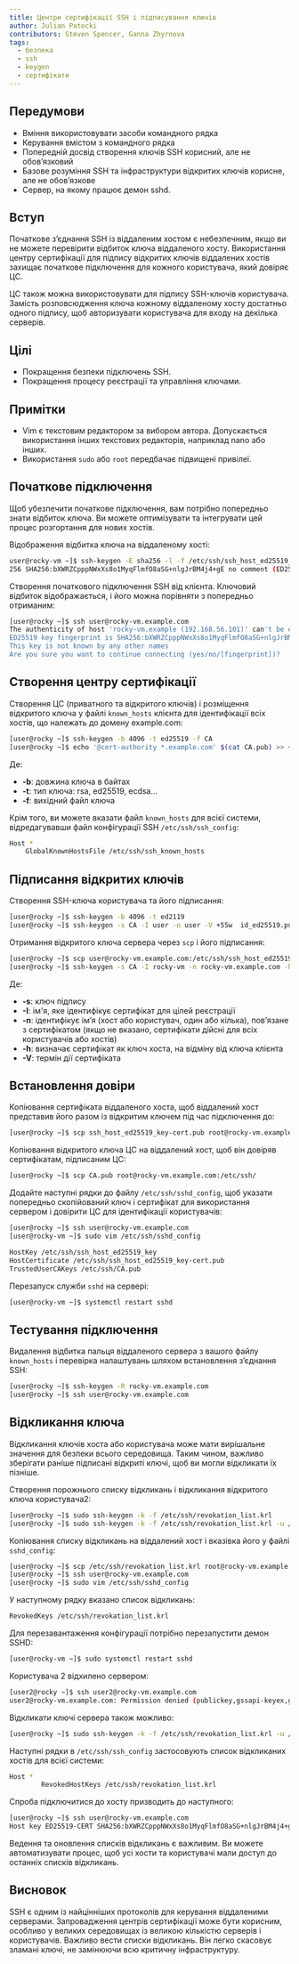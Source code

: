 ```yaml
---
title: Центри сертифікації SSH і підписування ключів
author: Julian Patocki
contributors: Steven Spencer, Ganna Zhyrnova
tags:
  - безпека
  - ssh
  - keygen
  - сертифікати
---
```


## Передумови

 - Вміння використовувати засоби командного рядка
 - Керування вмістом з командного рядка
 - Попередній досвід створення ключів SSH корисний, але не обов’язковий
 - Базове розуміння SSH та інфраструктури відкритих ключів корисне, але не обов’язкове
 - Сервер, на якому працює демон sshd.

## Вступ

Початкове з’єднання SSH із віддаленим хостом є небезпечним, якщо ви не можете перевірити відбиток ключа віддаленого хосту. Використання центру сертифікації для підпису відкритих ключів віддалених хостів захищає початкове підключення для кожного користувача, який довіряє ЦС.

ЦС також можна використовувати для підпису SSH-ключів користувача. Замість розповсюдження ключа кожному віддаленому хосту достатньо одного підпису, щоб авторизувати користувача для входу на декілька серверів.

## Цілі

 - Покращення безпеки підключень SSH.
 - Покращення процесу реєстрації та управління ключами.

## Примітки

 - Vim є текстовим редактором за вибором автора. Допускається використання інших текстових редакторів, наприклад nano або інших.
 - Використання `sudo` або `root` передбачає підвищені привілеї.

## Початкове підключення

Щоб убезпечити початкове підключення, вам потрібно попередньо знати відбиток ключа. Ви можете оптимізувати та інтегрувати цей процес розгортання для нових хостів.

Відображення відбитка ключа на віддаленому хості:

```bash
user@rocky-vm ~]$ ssh-keygen -E sha256 -l -f /etc/ssh/ssh_host_ed25519_key.pub 
256 SHA256:bXWRZCpppNWxXs8o1MyqFlmfO8aSG+nlgJrBM4j4+gE no comment (ED25519)
```

Створення початкового підключення SSH від клієнта. Ключовий відбиток відображається, і його можна порівняти з попередньо отриманим:

```bash
[user@rocky ~]$ ssh user@rocky-vm.example.com
The authenticity of host 'rocky-vm.example (192.168.56.101)' can't be established.
ED25519 key fingerprint is SHA256:bXWRZCpppNWxXs8o1MyqFlmfO8aSG+nlgJrBM4j4+gE.
This key is not known by any other names
Are you sure you want to continue connecting (yes/no/[fingerprint])?
```

## Створення центру сертифікації

Створення ЦС (приватного та відкритого ключів) і розміщення відкритого ключа у файлі `known_hosts` клієнта для ідентифікації всіх хостів, що належать до домену example.com:

```bash
[user@rocky ~]$ ssh-keygen -b 4096 -t ed25519 -f CA
[user@rocky ~]$ echo '@cert-authority *.example.com' $(cat CA.pub) >> ~/.ssh/known_hosts
```

Де:

 - **-b**: довжина ключа в байтах
 - **-t**: тип ключа: rsa, ed25519, ecdsa...
 - **-f**: вихідний файл ключа

Крім того, ви можете вказати файл `known_hosts` для всієї системи, відредагувавши файл конфігурації SSH `/etc/ssh/ssh_config`:

```bash
Host *
    GlobalKnownHostsFile /etc/ssh/ssh_known_hosts
```

## Підписання відкритих ключів

Створення SSH-ключа користувача та його підписання:

```bash
[user@rocky ~]$ ssh-keygen -b 4096 -t ed2119
[user@rocky ~]$ ssh-keygen -s CA -I user -n user -V +55w  id_ed25519.pub
```

Отримання відкритого ключа сервера через `scp` і його підписання:

```bash
[user@rocky ~]$ scp user@rocky-vm.example.com:/etc/ssh/ssh_host_ed25519_key.pub .
[user@rocky ~]$ ssh-keygen -s CA -I rocky-vm -n rocky-vm.example.com -h -V +55w ssh_host_ed25519_key.pub
```

Де:

 - **-s**: ключ підпису
 - **-I**: ім'я, яке ідентифікує сертифікат для цілей реєстрації
 - **-n**: ідентифікує ім’я (хост або користувач, один або кілька), пов’язане з сертифікатом (якщо не вказано, сертифікати дійсні для всіх користувачів або хостів)
 - **-h**: визначає сертифікат як ключ хоста, на відміну від ключа клієнта
 - **-V**: термін дії сертифіката

## Встановлення довіри

Копіювання сертифіката віддаленого хоста, щоб віддалений хост представив його разом із відкритим ключем під час підключення до:

```bash
[user@rocky ~]$ scp ssh_host_ed25519_key-cert.pub root@rocky-vm.example.com:/etc/ssh/
```

Копіювання відкритого ключа ЦС на віддалений хост, щоб він довіряв сертифікатам, підписаним ЦС:

```bash
[user@rocky ~]$ scp CA.pub root@rocky-vm.example.com:/etc/ssh/
```

Додайте наступні рядки до файлу `/etc/ssh/sshd_config`, щоб указати попередньо скопійований ключ і сертифікат для використання сервером і довірити ЦС для ідентифікації користувачів:

```bash
[user@rocky ~]$ ssh user@rocky-vm.example.com
[user@rocky-vm ~]$ sudo vim /etc/ssh/sshd_config
```

```bash
HostKey /etc/ssh/ssh_host_ed25519_key
HostCertificate /etc/ssh/ssh_host_ed25519_key-cert.pub
TrustedUserCAKeys /etc/ssh/CA.pub
```

Перезапуск служби `sshd` на сервері:

```bash
[user@rocky-vm ~]$ systemctl restart sshd
```

## Тестування підключення

Видалення відбитка пальця віддаленого сервера з вашого файлу `known_hosts` і перевірка налаштувань шляхом встановлення з’єднання SSH:

```bash
[user@rocky ~]$ ssh-keygen -R rocky-vm.example.com
[user@rocky ~]$ ssh user@rocky-vm.example.com
```

## Відкликання ключа

Відкликання ключів хоста або користувача може мати вирішальне значення для безпеки всього середовища. Таким чином, важливо зберігати раніше підписані відкриті ключі, щоб ви могли відкликати їх пізніше.

Створення порожнього списку відкликань і відкликання відкритого ключа користувача2:

```bash
[user@rocky ~]$ sudo ssh-keygen -k -f /etc/ssh/revokation_list.krl
[user@rocky ~]$ sudo ssh-keygen -k -f /etc/ssh/revokation_list.krl -u /path/to/user2_id_ed25519.pub
```

Копіювання списку відкликань на віддалений хост і вказівка ​​його у файлі `sshd_config`:

```bash
[user@rocky ~]$ scp /etc/ssh/revokation_list.krl root@rocky-vm.example.com:/etc/ssh/
[user@rocky ~]$ ssh user@rocky-vm.example.com
[user@rocky ~]$ sudo vim /etc/ssh/sshd_config
```

У наступному рядку вказано список відкликань:

```bash
RevokedKeys /etc/ssh/revokation_list.krl
```

Для перезавантаження конфігурації потрібно перезапустити демон SSHD:

```bash
[user@rocky-vm ~]$ sudo systemctl restart sshd
```

Користувача 2 відхилено сервером:

```bash
[user2@rocky ~]$ ssh user2@rocky-vm.example.com
user2@rocky-vm.example.com: Permission denied (publickey,gssapi-keyex,gssapi-with-mic).
```

Відкликати ключі сервера також можливо:

```bash
[user@rocky ~]$ sudo ssh-keygen -k -f /etc/ssh/revokation_list.krl -u /path/to/ssh_host_ed25519_key.pub
```

Наступні рядки в `/etc/ssh/ssh_config` застосовують список відкликаних хостів для всієї системи:

```bash
Host *
        RevokedHostKeys /etc/ssh/revokation_list.krl
```

Спроба підключитися до хосту призводить до наступного:

```bash
[user@rocky ~]$ ssh user@rocky-vm.example.com
Host key ED25519-CERT SHA256:bXWRZCpppNWxXs8o1MyqFlmfO8aSG+nlgJrBM4j4+gE revoked by file /etc/ssh/revokation_list.krl
```

Ведення та оновлення списків відкликань є важливим. Ви можете автоматизувати процес, щоб усі хости та користувачі мали доступ до останніх списків відкликань.

## Висновок

SSH є одним із найцінніших протоколів для керування віддаленими серверами. Запровадження центрів сертифікації може бути корисним, особливо у великих середовищах із великою кількістю серверів і користувачів.
Важливо вести списки відкликань. Він легко скасовує зламані ключі, не замінюючи всю критичну інфраструктуру.
